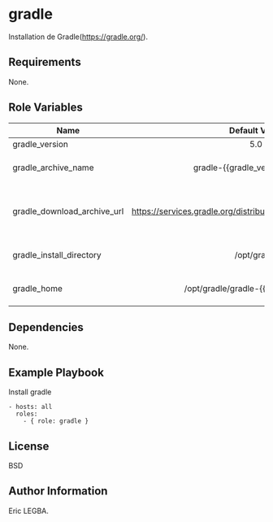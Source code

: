 gradle
=========

Installation de Gradle(https://gradle.org/).

Requirements
------------

None.

Role Variables
--------------

| Name	        | Default Value	| Description|
| ------------- |:-------------:| ----------:|
|gradle_version|5.0|Gradle Version|
|gradle_archive_name|gradle-{{gradle_version}}-all.zip|Fichier Archive .zip contenant Gradle|
|gradle_download_archive_url|https://services.gradle.org/distributions/{{gradle_archive_name}}|Url (dynamique) de téléchargement archive|
|gradle_install_directory|/opt/gradle|Repertoire d'installation de Gradle|
|gradle_home|/opt/gradle/gradle-{{gradle_version}}|Chemin absolu d'installation de Gradle|

Dependencies
------------

None.

Example Playbook
----------------

Install gradle

    - hosts: all
      roles:
        - { role: gradle }

License
-------

BSD

Author Information
------------------

Eric LEGBA.
